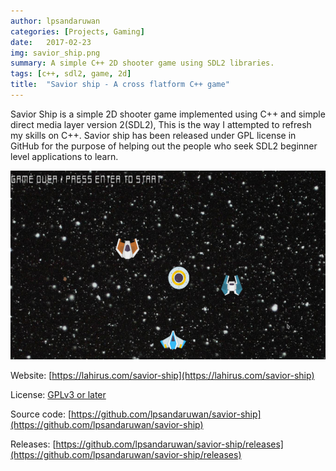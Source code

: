 ```yaml
---
author: lpsandaruwan
categories: [Projects, Gaming]
date:   2017-02-23
img: savior_ship.png
summary: A simple C++ 2D shooter game using SDL2 libraries.
tags: [c++, sdl2, game, 2d]
title:  "Savior ship - A cross flatform C++ game"
---
```


Savior Ship is a simple 2D shooter game implemented using C++ and simple direct media layer version 2(SDL2),
This is the way I attempted to refresh my skills on C++. Savior ship has been released under GPL license in GitHub for the purpose
of helping out the people who seek SDL2 beginner level applications to learn.

![savior-ship](/assets/images/content/savior_ship.png)


Website: [https://lahirus.com/savior-ship](https://lahirus.com/savior-ship)

License: [GPLv3 or later](https://github.com/lpsandaruwan/savior-ship/blob/master/LICENSE.md)

Source code: [https://github.com/lpsandaruwan/savior-ship](https://github.com/lpsandaruwan/savior-ship)

Releases: [https://github.com/lpsandaruwan/savior-ship/releases](https://github.com/lpsandaruwan/savior-ship/releases)